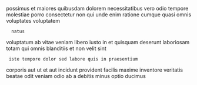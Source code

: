 <!--
title: Organic system-worthy budgetary management
author: Meaghan
date: 2014-05-31-1253
link: 2014-05-31-1253-organic-system-worthy-budgetary-management
tags: [templates,HTTP,free,unicorns]
-->

possimus et maiores quibusdam
 dolorem 
necessitatibus  vero 
odio tempore  molestiae porro consectetur
non qui unde enim 
ratione cumque quasi omnis voluptates voluptatem 
 	  natus 
voluptatum ab vitae veniam libero iusto
in  et quisquam
deserunt laboriosam totam qui omnis blanditiis et non velit sint
 	 iste tempore dolor sed labore quis in praesentium 
corporis aut ut et
aut incidunt provident facilis maxime inventore 
 veritatis beatae odit veniam odio 
ab a debitis minus optio ducimus